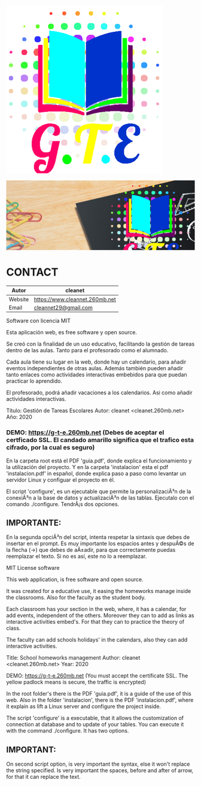 ![GTE logo](/imagenes/logo_GTE.png)

![GTE logo](/screenshots/GTE.png)
# CONTACT
Autor      | cleanet
------------|----------
Website  |  https://www.cleannet.260mb.net
Email      |  cleannet29@gmail.com

Software con licencia MIT

Esta aplicación web, es free software y open source.

Se creó con la finalidad de un uso educativo, facilitando la gestión de tareas dentro de las aulas.
Tanto para el profesorado como el alumnado.

Cada aula tiene su lugar en la web, donde hay un calendario, para añadir eventos independientes de 
otras aulas. Además también pueden añadir tanto enlaces como actividades interactivas embebidos para 
que puedan practicar lo aprendido.

El profesorado, podrá añadir vacaciones a los calendarios. Asi como añadir actividades interactivas.

Título: Gestión de Tareas Escolares
Autor: cleanet <cleanet.260mb.net>
Año: 2020

### DEMO: https://g-t-e.260mb.net (Debes de aceptar el certficado SSL. El candado amarillo significa que el trafico esta cifrado, por la cual es seguro)

En la carpeta root está el PDF 'guia.pdf', donde explica el funcionamiento y la utilización del proyecto.
Y en la carpeta 'instalacion' esta el pdf 'instalacion.pdf' in español, donde explica paso a paso como
levantar un servidor Linux y configuar el proyecto en él.

El script 'configure', es un ejecutable que permite la personalizaciÃ³n de la conexiÃ³n a la base de datos y actualizaciÃ³n de las tablas.
Ejecutalo con el comando ./configure. TendrÃ¡s dos opciones.

## IMPORTANTE:
En la segunda opciÃ³n del script, intenta respetar la sintaxis que debes de insertar en el prompt.
Es muy importante los espacios antes y despuÃ©s de la flecha (->) que debes de aÃ±adir, para que correctamente puedas reemplazar el texto.
Si no es así, este no lo a reemplazar.



MIT License software

This web application, is free software and open source.

It was created for a educative use, it easing the homeworks manage inside the classrooms.
Also for the faculty as the student body.

Each classroom has your section in the web, where, it has a calendar, for add events, independent of the
others. Moreover they can to add as links as interactive activities embed's. For that they can to practice
the theory of class.

The faculty can add schools holidays' in the calendars, also they can add interactive activities.

Title: School homeworks management
Author: cleanet <cleanet.260mb.net>
Year: 2020

DEMO: https://g-t-e.260mb.net (You must accept the certificate SSL. The yellow padlock means is secure, the traffic is encrypted)

In the root folder's there is the PDF 'guia.pdf', it is a guide of the use of this web.
Also in the folder 'instalacion', there is the PDF 'instalacion.pdf', where it explain as lift a Linux server
and configure the project inside.

The script 'configure' is a executable, that it allows the customization of connection at database and to update of your tables.
You can execute it with the command ./configure. It has two options.

## IMPORTANT:
On second script option, is very important the syntax, else it won't replace the string specified.
Is very important the spaces, before and after of arrow, for that it can replace the text.
